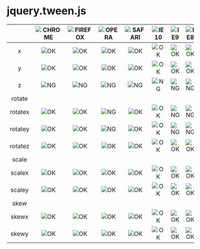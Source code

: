 jquery.tween.js
===============


|              | ![CHROME][chrome] | ![FIREFOX][firefox] | ![OPERA][opera]   | ![SAFARI][safari] | ![IE10][ie10] | ![IE9][ie9] | ![IE8][ie8] | ![IE7][ie7] | ![IE6][ie6] |
|:------------:|:---------:|:---------:|:---------:|:---------:|:---------:|:---------:|:---------:|:---------:|:---------:|
| x            | ![OK][OK] | ![OK][OK] | ![OK][OK] | ![OK][OK] | ![OK][OK] | ![OK][OK] | ![OK][OK] | ![OK][OK] | ![OK][OK] |
| y            | ![OK][OK] | ![OK][OK] | ![OK][OK] | ![OK][OK] | ![OK][OK] | ![OK][OK] | ![OK][OK] | ![OK][OK] | ![OK][OK] |
| z            | ![NG][NG] | ![NG][NG] | ![NG][NG] | ![NG][NG] | ![NG][NG] | ![NG][NG] | ![NG][NG] | ![NG][NG] | ![NG][NG] |
| rotate       |           |           |           |           |           |           |           |           |           |
| rotatex      | ![OK][OK] | ![OK][OK] | ![NG][NG] | ![OK][OK] | ![OK][OK] | ![NG][NG] | ![NG][NG] | ![NG][NG] | ![NG][NG] |
| rotatey      | ![OK][OK] | ![OK][OK] | ![NG][NG] | ![OK][OK] | ![OK][OK] | ![NG][NG] | ![NG][NG] | ![NG][NG] | ![NG][NG] |
| rotatez      | ![OK][OK] | ![OK][OK] | ![OK][OK] | ![OK][OK] | ![OK][OK] | ![OK][OK] | ![OK][OK] | ![OK][OK] | ![OK][OK] |
| scale        |           |           |           |           |           |           |           |           |           |
| scalex       | ![OK][OK] | ![OK][OK] | ![OK][OK] | ![OK][OK] | ![OK][OK] | ![OK][OK] | ![OK][OK] | ![OK][OK] | ![OK][OK] |
| scaley       | ![OK][OK] | ![OK][OK] | ![OK][OK] | ![OK][OK] | ![OK][OK] | ![OK][OK] | ![OK][OK] | ![OK][OK] | ![OK][OK] |
| skew         |           |           |           |           |           |           |           |           |           |
| skewx        | ![OK][OK] | ![OK][OK] | ![OK][OK] | ![OK][OK] | ![OK][OK] | ![OK][OK] | ![OK][OK] | ![OK][OK] | ![OK][OK] |
| skewy        | ![OK][OK] | ![OK][OK] | ![OK][OK] | ![OK][OK] | ![OK][OK] | ![OK][OK] | ![OK][OK] | ![OK][OK] | ![OK][OK] |

<!--           | CHROME    | FIREFOX   | OPERA     | SAFARI    | IE10      | IE9       | IE8       | IE7       | IE6       | -->


[chrome]: https://raw.github.com/paulirish/browser-logos/master/chrome/chrome_48x48.png
[firefox]: https://raw.github.com/paulirish/browser-logos/master/firefox/firefox_48x48.png
[safari]: https://raw.github.com/paulirish/browser-logos/master/safari/safari_48x48.png
[opera]: https://raw.github.com/paulirish/browser-logos/master/opera/opera_48x48.png
[ie10]: https://raw.github.com/paulirish/browser-logos/master/ie10/ie10_48x48.png
[ie9]: https://raw.github.com/paulirish/browser-logos/master/ie9-10/ie9-10_48x48.png
[ie8]: https://raw.github.com/paulirish/browser-logos/master/ie7-8/ie7-8_48x48.png
[ie7]: https://raw.github.com/paulirish/browser-logos/master/ie7-8/ie7-8_48x48.png
[ie6]: https://raw.github.com/paulirish/browser-logos/master/ie6/ie6_48x48.png
[OK]: https://raw.github.com/after12am/jquery.cssanimate.js/dev/images/tick.png
[NG]: https://raw.github.com/after12am/jquery.cssanimate.js/dev/images/cross.png
